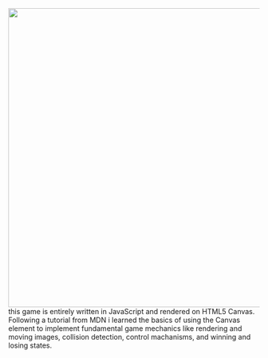 <img src="https://github.com/Mitictonylor/extra/thumbnails/destroy/destroy1.png" width="600">
this game is entirely written in JavaScript and rendered on HTML5 Canvas.
Following a tutorial from MDN i learned  the basics of using the Canvas element to implement fundamental game mechanics like rendering and moving images, collision detection, control machanisms, and winning and losing states.
